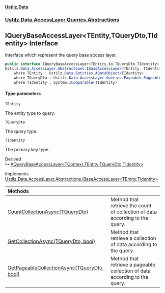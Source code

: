 #### [Ustilz.Data](index.md 'index')
### [Ustilz.Data.AccessLayer.Queries.Abstractions](Ustilz.Data.AccessLayer.Queries.Abstractions.md 'Ustilz.Data.AccessLayer.Queries.Abstractions')

## IQueryBaseAccessLayer<TEntity,TQueryDto,TIdentity> Interface

Interface which represent the query base access layer.

```csharp
public interface IQueryBaseAccessLayer<TEntity,in TQueryDto,TIdentity> :
Ustilz.Data.AccessLayer.Abstractions.IBaseAccessLayer<TEntity, TIdentity>
    where TEntity : Ustilz.Data.Entities.ADataObject<TIdentity>
    where TQueryDto : Ustilz.Data.AccessLayer.Queries.Pageable.PageableQuery
    where TIdentity : System.IComparable<TIdentity>
```
#### Type parameters

<a name='Ustilz.Data.AccessLayer.Queries.Abstractions.IQueryBaseAccessLayer_TEntity,TQueryDto,TIdentity_.TEntity'></a>

`TEntity`

The entity type to query.

<a name='Ustilz.Data.AccessLayer.Queries.Abstractions.IQueryBaseAccessLayer_TEntity,TQueryDto,TIdentity_.TQueryDto'></a>

`TQueryDto`

The query type.

<a name='Ustilz.Data.AccessLayer.Queries.Abstractions.IQueryBaseAccessLayer_TEntity,TQueryDto,TIdentity_.TIdentity'></a>

`TIdentity`

The primary key type.

Derived  
&#8627; [AQueryBaseAccessLayer&lt;TContext,TEntity,TQueryDto,TIdentity&gt;](Ustilz.Data.AccessLayer.Queries.AQueryBaseAccessLayer_TContext,TEntity,TQueryDto,TIdentity_.md 'Ustilz.Data.AccessLayer.Queries.AQueryBaseAccessLayer<TContext,TEntity,TQueryDto,TIdentity>')

Implements [Ustilz.Data.AccessLayer.Abstractions.IBaseAccessLayer&lt;](Ustilz.Data.AccessLayer.Abstractions.IBaseAccessLayer_TEntity,TIdentity_.md 'Ustilz.Data.AccessLayer.Abstractions.IBaseAccessLayer<TEntity,TIdentity>')[TEntity](Ustilz.Data.AccessLayer.Queries.Abstractions.IQueryBaseAccessLayer_TEntity,TQueryDto,TIdentity_.md#Ustilz.Data.AccessLayer.Queries.Abstractions.IQueryBaseAccessLayer_TEntity,TQueryDto,TIdentity_.TEntity 'Ustilz.Data.AccessLayer.Queries.Abstractions.IQueryBaseAccessLayer<TEntity,TQueryDto,TIdentity>.TEntity')[,](Ustilz.Data.AccessLayer.Abstractions.IBaseAccessLayer_TEntity,TIdentity_.md 'Ustilz.Data.AccessLayer.Abstractions.IBaseAccessLayer<TEntity,TIdentity>')[TIdentity](Ustilz.Data.AccessLayer.Queries.Abstractions.IQueryBaseAccessLayer_TEntity,TQueryDto,TIdentity_.md#Ustilz.Data.AccessLayer.Queries.Abstractions.IQueryBaseAccessLayer_TEntity,TQueryDto,TIdentity_.TIdentity 'Ustilz.Data.AccessLayer.Queries.Abstractions.IQueryBaseAccessLayer<TEntity,TQueryDto,TIdentity>.TIdentity')[&gt;](Ustilz.Data.AccessLayer.Abstractions.IBaseAccessLayer_TEntity,TIdentity_.md 'Ustilz.Data.AccessLayer.Abstractions.IBaseAccessLayer<TEntity,TIdentity>')

| Methods | |
| :--- | :--- |
| [CountCollectionAsync(TQueryDto)](Ustilz.Data.AccessLayer.Queries.Abstractions.IQueryBaseAccessLayer_TEntity,TQueryDto,TIdentity_.CountCollectionAsync(TQueryDto).md 'Ustilz.Data.AccessLayer.Queries.Abstractions.IQueryBaseAccessLayer<TEntity,TQueryDto,TIdentity>.CountCollectionAsync(TQueryDto)') | Method that retrieve the count of collection of data according to the query. |
| [GetCollectionAsync(TQueryDto, bool)](Ustilz.Data.AccessLayer.Queries.Abstractions.IQueryBaseAccessLayer_TEntity,TQueryDto,TIdentity_.GetCollectionAsync(TQueryDto,bool).md 'Ustilz.Data.AccessLayer.Queries.Abstractions.IQueryBaseAccessLayer<TEntity,TQueryDto,TIdentity>.GetCollectionAsync(TQueryDto, bool)') | Method that retrieve a collection of data according to the query. |
| [GetPageableCollectionAsync(TQueryDto, bool)](Ustilz.Data.AccessLayer.Queries.Abstractions.IQueryBaseAccessLayer_TEntity,TQueryDto,TIdentity_.GetPageableCollectionAsync(TQueryDto,bool).md 'Ustilz.Data.AccessLayer.Queries.Abstractions.IQueryBaseAccessLayer<TEntity,TQueryDto,TIdentity>.GetPageableCollectionAsync(TQueryDto, bool)') | Method that retrieve a pageable collection of data according to the query. |
